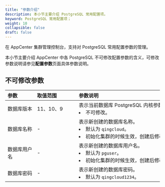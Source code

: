 ```yaml
---
title: "参数介绍"
description: 本小节主要介绍 PostgreSQL 常用配置项。 
keyword: PostgreSQL 常用配置项；
weight: 10
collapsible: false
draft: false
---
```




在 AppCenter 集群管理控制台，支持对 PostgreSQL 常用配置参数的管理。

本小节主要介绍 AppCenter 中各 PostgreSQL 不可修改配置参数的含义，可修改参数说明请参见**配置参数**页面具体参数说明。

## 不可修改参数

|<span style="display:inline-block;width:80px">参数</span> |<span style="display:inline-block;width:120px">取值范围</span>|<span style="display:inline-block;width:420px">参数说明</span>|
|:----|:----|:----|
|   数据库版本    |  11、10、9        |   表示当前数据库 PostgreSQL 内核参数。 <li>不可修改。  |
|   数据库名称      |  -      |   表示新创建的数据库名称。 <li>默认为 `qingcloud`。<li>初始化集群的时候生效，创建后修改无效。  |
|   数据库用户名  |  -  |  表示新创建的数据库用户名。<li>默认为 `pguser`。<li>初始化集群的时候生效，创建后修改无效。 |
|   数据库密码 | - |  表示新创建的数据库密码。 <li> 默认为 `qingcloud1234`。  |
